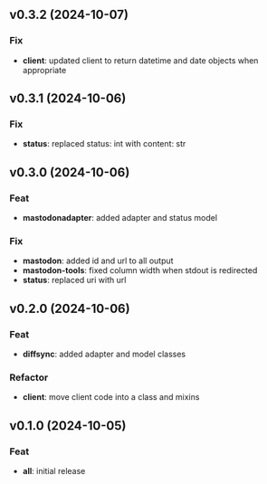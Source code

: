 ## v0.3.2 (2024-10-07)

### Fix

- **client**: updated client to return datetime and date objects when appropriate

## v0.3.1 (2024-10-06)

### Fix

- **status**: replaced status: int with content: str

## v0.3.0 (2024-10-06)

### Feat

- **mastodonadapter**: added adapter and status model

### Fix

- **mastodon**: added id and url to all output
- **mastodon-tools**: fixed column width when stdout is redirected
- **status**: replaced uri with url

## v0.2.0 (2024-10-06)

### Feat

- **diffsync**: added adapter and model classes

### Refactor

- **client**: move client code into a class and mixins

## v0.1.0 (2024-10-05)

### Feat

- **all**: initial release
